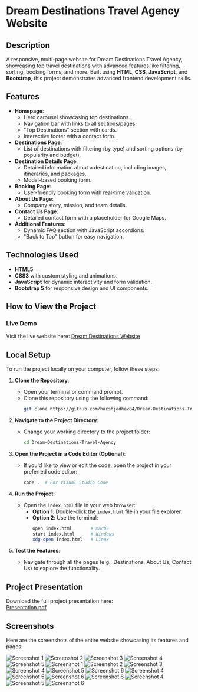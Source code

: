 # Dream Destinations Travel Agency Website

## Description
A responsive, multi-page website for Dream Destinations Travel Agency, showcasing top travel destinations with advanced features like filtering, sorting, booking forms, and more. Built using **HTML**, **CSS**, **JavaScript**, and **Bootstrap**, this project demonstrates advanced frontend development skills.

## Features
- **Homepage**:
  - Hero carousel showcasing top destinations.
  - Navigation bar with links to all sections/pages.
  - "Top Destinations" section with cards.
  - Interactive footer with a contact form.
- **Destinations Page**:
  - List of destinations with filtering (by type) and sorting options (by popularity and budget).
- **Destination Details Page**:
  - Detailed information about a destination, including images, itineraries, and packages.
  - Modal-based booking form.
- **Booking Page**:
  - User-friendly booking form with real-time validation.
- **About Us Page**:
  - Company story, mission, and team details.
- **Contact Us Page**:
  - Detailed contact form with a placeholder for Google Maps.
- **Additional Features**:
  - Dynamic FAQ section with JavaScript accordions.
  - "Back to Top" button for easy navigation.

## Technologies Used
- **HTML5**
- **CSS3** with custom styling and animations.
- **JavaScript** for dynamic interactivity and form validation.
- **Bootstrap 5** for responsive design and UI components.

## How to View the Project
### Live Demo
Visit the live website here: [Dream Destinations Website](https://harshjadhav84.github.io/Dream-Destinations-Travel-Agency/)

## Local Setup
To run the project locally on your computer, follow these steps:

1. **Clone the Repository**:
   - Open your terminal or command prompt.
   - Clone this repository using the following command:
     ```bash
     git clone https://github.com/harshjadhav84/Dream-Destinations-Travel-Agency.git
     ```

2. **Navigate to the Project Directory**:
   - Change your working directory to the project folder:
     ```bash
     cd Dream-Destinations-Travel-Agency
     ```

3. **Open the Project in a Code Editor (Optional)**:
   - If you'd like to view or edit the code, open the project in your preferred code editor:
     ```bash
     code .  # For Visual Studio Code
     ```

4. **Run the Project**:
   - Open the `index.html` file in your web browser:
     - **Option 1**: Double-click the `index.html` file in your file explorer.
     - **Option 2**: Use the terminal:
       ```bash
       open index.html       # macOS
       start index.html      # Windows
       xdg-open index.html   # Linux
       ```

5. **Test the Features**:
   - Navigate through all the pages (e.g., Destinations, About Us, Contact Us) to explore the functionality.
  
## Project Presentation
Download the full project presentation here:  
[Presentation.pdf](presentation.pdf)

  
## Screenshots

Here are the screenshots of the entire website showcasing its features and pages:

![Screenshot 1](screen_shots/screenshot1.png)
![Screenshot 2](screen_shots/screenshot2.png)
![Screenshot 3](screen_shots/screenshot3.png)
![Screenshot 4](screen_shots/screenshot4.png)
![Screenshot 5](screen_shots/screenshot5.png)
![Screenshot 1](screen_shots/screenshot7.png)
![Screenshot 2](screen_shots/screenshot8.png)
![Screenshot 3](screen_shots/screenshot9.png)
![Screenshot 4](screen_shots/screenshot10.jpg)
![Screenshot 5](screen_shots/screenshot11.jpg)
![Screenshot 6](screen_shots/screenshot12.jpg)
![Screenshot 4](screen_shots/screenshot13.jpg)
![Screenshot 5](screen_shots/screenshot14.jpg)
![Screenshot 6](screen_shots/screenshot15.jpg)
![Screenshot 6](screen_shots/screenshot16.jpg)
![Screenshot 4](screen_shots/screenshot17.jpg)
![Screenshot 5](screen_shots/screenshot18.jpg)
![Screenshot 6](screen_shots/screenshot19.jpg)

